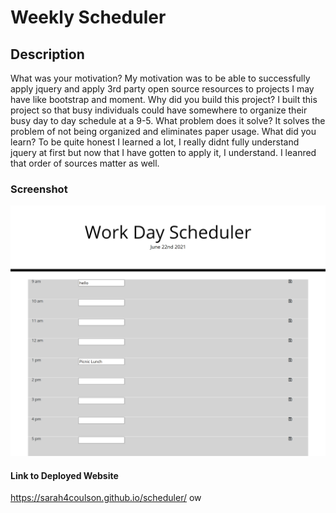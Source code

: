 # Weekly Scheduler

## Description
What was your motivation? My motivation was to be able to successfully apply jquery and apply 3rd party open source resources to projects I may have like bootstrap and moment.
Why did you build this project? I built this project so that busy individuals could have somewhere to organize their busy day to day schedule at a 9-5.
What problem does it solve? It solves the problem of not being organized and eliminates paper usage.
What did you learn? To be quite honest I learned a lot, I really didnt fully understand jquery at first but now that I have gotten to apply it, I understand. I leanred that order of sources matter as well.

### Screenshot
![Screenshot](/assets/images/scheduler.png "Screenshot")

#### Link to Deployed Website
https://sarah4coulson.github.io/scheduler/
ow 